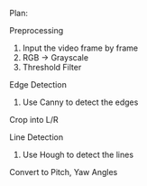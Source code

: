 Plan:


Preprocessing
1. Input the video frame by frame
2. RGB -> Grayscale
3. Threshold Filter

Edge Detection
1. Use Canny to detect the edges

Crop into L/R

Line Detection
1. Use Hough to detect the lines

Convert to Pitch, Yaw Angles